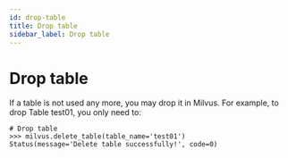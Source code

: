 ```yaml
---
id: drop-table
title: Drop table
sidebar_label: Drop table
---
```


# Drop table


If a table is not used any more, you may drop it in Milvus. For example, to drop Table test01, you only need to:

```
# Drop table
>>> milvus.delete_table(table_name='test01')
Status(message='Delete table successfully!', code=0)
```
